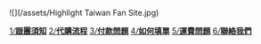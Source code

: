 ![](/assets/Highlight Taiwan Fan Site.jpg)

<div class="navbox">
	<a href="https://lightup.gitbooks.io/question/content/gen-tuan-xu-zhi.html" target="_self"><span>1</span><i>/</i><b>跟團須知</b></a>
	<a href="https://lightup.gitbooks.io/question/content/dai-gou-liu-cheng.html" target="_self"><span>2</span><i>/</i><b>代購流程</b></a>
	<a href="https://lightup.gitbooks.io/question/content/fu-kuan-wen-ti.html" target="_self"><span>3</span><i>/</i><b>付款問題</b></a>
	<a href="https://lightup.gitbooks.io/question/content/ru-he-tian-dan-ff1f.html" target="_self"><span>4</span><i>/</i><b>如何填單</b></a>
	<a href="https://lightup.gitbooks.io/question/content/yun-fei.html" target="_self"><span>5</span><i>/</i><b>運費問題</b></a>
	<a href="https://lightup.gitbooks.io/question/content/lian-luo-wo-men.html" target="_self"><span>6</span><i>/</i><b>聯絡我們</b></a>
</div>
